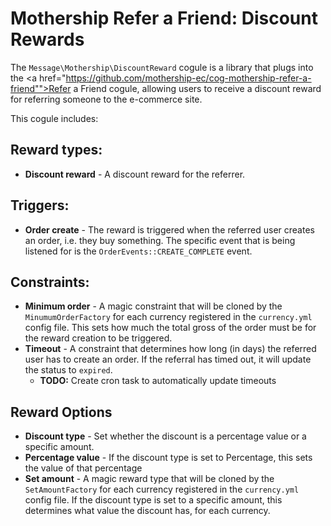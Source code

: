 # Mothership Refer a Friend: Discount Rewards

The `Message\Mothership\DiscountReward` cogule is a library that plugs into the <a href="https://github.com/mothership-ec/cog-mothership-refer-a-friend"">Refer a Friend</a> cogule, allowing users to receive a discount reward for referring someone to the e-commerce site.

This cogule includes:

## Reward types:

+ **Discount reward** - A discount reward for the referrer.

## Triggers:

+ **Order create** - The reward is triggered when the referred user creates an order, i.e. they buy something. The specific event that is being listened for is the `OrderEvents::CREATE_COMPLETE` event.

## Constraints:

+ **Minimum order** - A magic constraint that will be cloned by the `MinumumOrderFactory` for each currency registered in the `currency.yml` config file. This sets how much the total gross of the order must be for the reward creation to be triggered.
+ **Timeout** - A constraint that determines how long (in days) the referred user has to create an order. If the referral has timed out, it will update the status to `expired`.
	+ **TODO:** Create cron task to automatically update timeouts

## Reward Options

+ **Discount type** - Set whether the discount is a percentage value or a specific amount.
+ **Percentage value** - If the discount type is set to Percentage, this sets the value of that percentage
+ **Set amount** - A magic reward type that will be cloned by the `SetAmountFactory` for each currency registered in the `currency.yml` config file. If the discount type is set to a specific amount, this determines what value the discount has, for each currency.